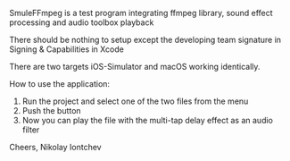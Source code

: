 SmuleFFmpeg is a test program integrating ffmpeg library, sound effect processing and audio toolbox playback

There should be nothing to setup except the developing team signature in Signing & Capabilities in Xcode

There are two targets iOS-Simulator and macOS working identically.

How to use the application:

1. Run the project and select one of the two files from the menu
2. Push the <Decode> button
3. Now you can play the file with the multi-tap delay effect as an audio filter

Cheers,
Nikolay Iontchev
